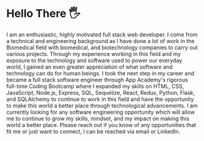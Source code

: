 # Hello There 🖐️

I am an enthusiastic, highly motivated full stack web developer. I come from a technical and engineering background as I have done a lot of work in the Biomedical field with biomedical, and biotechnology companies to carry out various projects. Through my experience working in this field and my exposure to the technology and software used to power our everyday world, I gained an even greater appreciation of what software and technology can do for human beings. I took the next step in my career and became a full stack software engineer through App Academy's rigorous full-time Coding Bootcamp where I expanded my skills on HTML, CSS, JavaScript, Node.js, Express, SQL, Sequelize, React, Redux, Python, Flask, and SQLAlchemy to continue to work in this field and have the opportunity to make this world a better place through technological advancements. I am currently looking for any software engineering opportunity which will allow me to continue to grow my skills, mindset, and my impact on making this world a better place. Please reach out if you know of any opportunities that fit me or just want to connect, I can be reached via email or LinkedIn.





